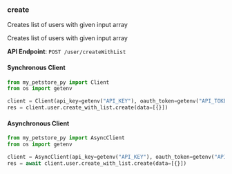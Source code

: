 
### create <a name="create"></a>
Creates list of users with given input array

Creates list of users with given input array

**API Endpoint**: `POST /user/createWithList`

#### Synchronous Client

```python
from my_petstore_py import Client
from os import getenv

client = Client(api_key=getenv("API_KEY"), oauth_token=getenv("API_TOKEN"))
res = client.user.create_with_list.create(data=[{}])
```

#### Asynchronous Client

```python
from my_petstore_py import AsyncClient
from os import getenv

client = AsyncClient(api_key=getenv("API_KEY"), oauth_token=getenv("API_TOKEN"))
res = await client.user.create_with_list.create(data=[{}])
```
